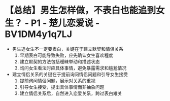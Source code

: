 # 【总结】男生怎样做，不表白也能追到女生？ - P1 - 楚儿恋爱说 - BV1DM4y1q7LJ

-   男生追女生不一定要表白，关键在于建立默契和情侣关系
    1.  早期表白可能导致失败，应先确认女生喜欢程度
    2.  建立默契的方法包括暧昧举动和描述状态
    3.  询问女生看法时应具体事情，避免暴露需求和尴尬情况
-   建立情侣关系的关键在于提前询问情侣问题和引导女生接受
    1.  提前询问情侣问题，展示对关系的重视
    2.  引导女生接受，提出具体事情而非抽象问题
    3.  建立情侣关系后，自然进入恋爱关系，跨过表白难关